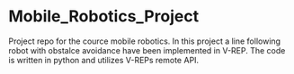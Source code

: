 # Mobile_Robotics_Project
Project repo for the cource mobile robotics.
In this project a line following robot with obstalce avoidance have been implemented in V-REP.
The code is written in python and utilizes V-REPs remote API.
